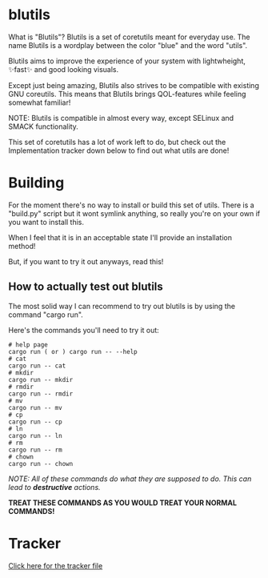 # blutils

What is "Blutils"? Blutils is a set of coretutils meant for everyday use.
The name Blutils is a wordplay between the color "blue" and the word "utils".

Blutils aims to improve the experience of your system with lightwheight, :sparkles:fast:sparkles: and good looking visuals.

Except just being amazing, Blutils also strives to be compatible with existing GNU coreutils. This means that Blutils brings QOL-features while feeling somewhat familiar!

NOTE: Blutils is compatible in almost every way, except SELinux and SMACK functionality.

This set of coretutils has a lot of work left to do, but check out the Implementation tracker down below to find out what utils are done!


# Building
For the moment there's no way to install or build this set of utils. There is a "build.py" script but it wont symlink anything, so really you're on your own if you want to install this.

When I feel that it is in an acceptable state I'll provide an installation method!

But, if you want to try it out anyways, read this!

## How to actually test out blutils
The most solid way I can recommend to try out blutils is by using the command "cargo run".

Here's the commands you'll need to try it out:
```
# help page
cargo run ( or ) cargo run -- --help
# cat
cargo run -- cat 
# mkdir
cargo run -- mkdir
# rmdir 
cargo run -- rmdir
# mv
cargo run -- mv
# cp 
cargo run -- cp
# ln
cargo run -- ln
# rm
cargo run -- rm
# chown
cargo run -- chown

```
*NOTE: All of these commands do what they are supposed to do. This can lead to ***destructive*** actions.*

**TREAT THESE COMMANDS AS YOU WOULD TREAT YOUR NORMAL COMMANDS!**

# Tracker

[Click here for the tracker file](/TRACKER.md)

